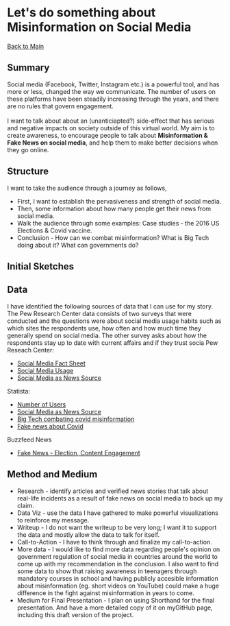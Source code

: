 # Let's do something about Misinformation on Social Media

[Back to Main](/README.md)

## Summary
Social media (Facebook, Twitter, Instagram etc.) is a powerful tool, and has more or less, changed the way we communicate. The number of users on these platforms have been steadily increasing through the years, and there are no rules that govern engagement. <br/><br/>I want to talk about about an (unanticiapted?) side-effect that has serious and negative impacts on society outside of this virtual world. My aim is to create awareness, to encourage people to talk about **Misinformation & Fake News on social media**, and help them to make better decisions when they go online.

## Structure
I want to take the audience through a journey as follows,
* First, I want to establish the pervasiveness and strength of social media.
* Then, some information about how many people get their news from social media. 
* Walk the audience through some examples: Case studies - the 2016 US Elections & Covid vaccine.
* Conclusion - How can we combat misinformation? What is Big Tech doing about it? What can governments do?

## Initial Sketches


## Data
I have identified the following sources of data that I can use for my story. The Pew Research Center data consists of two surveys that were conducted and the questions were about social media usage habits such as which sites the respondents use, how often and how much time they generally spend on social media. The other survey asks about how the respondents stay up to date with current affairs and if they trust socia
Pew Reseach Center:
* [Social Media Fact Sheet](https://www.pewresearch.org/internet/fact-sheet/social-media/)
* [Social Media Usage](https://www.pewresearch.org/internet/wp-content/uploads/sites/9/2021/04/PI_2021.04.07_Social-Media-Use_TOPLINE.pdf)
* [Social Media as News Source](https://www.pewresearch.org/journalism/wp-content/uploads/sites/8/2021/01/PJ_2021.01.12_News-and-Social-Media_TOPLINE.pdf)

Statista:
* [Number of Users](https://www.statista.com/statistics/278414/number-of-worldwide-social-network-users/)
* [Social Media as News Source](https://www.statista.com/statistics/718019/social-media-news-source/)
* [Big Tech combating covid misinformation](https://www.statista.com/statistics/1258831/us-adults-share-social-media-companies-coronavirus-vaccine-misinformation/)
* [Fake news about Covid](https://www.statista.com/statistics/1105067/coronavirus-fake-news-by-politics-us/)

Buzzfeed News
* [Fake News - Election, Content Engagement](https://docs.google.com/spreadsheets/d/1ysnzawW6pDGBEqbXqeYuzWa7Rx2mQUip6CXUUUk4jIk/edit#gid=399992108)


## Method and Medium
* Research - identify articles and verified news stories that talk about real-life incidents as a result of fake news on social media to back up my claim.
* Data Viz - use the data I have gathered to make powerful visualizations to reinforce my message.
* Writeup - I do not want the writeup to be very long; I want it to support the data and mostly allow the data to talk for itself.
* Call-to-Action - I have to think through and finalize my call-to-action.
* More data - I would like to find more data regarding people's opinion on government regulation of social media in countries around the world to come up with my recommendation in the conclusion. I also want to find some data to show that raising awareness in teenagers through mandatory courses in school and having publicly accesible information about misinformation (eg. short videos on YouTube) could make a huge difference in the fight against misinformation in years to come.
* Medium for Final Presentation - I plan on using Shorthand for the final presentation. And have a more detailed copy of it on myGitHub page, including this draft version of the project. 

